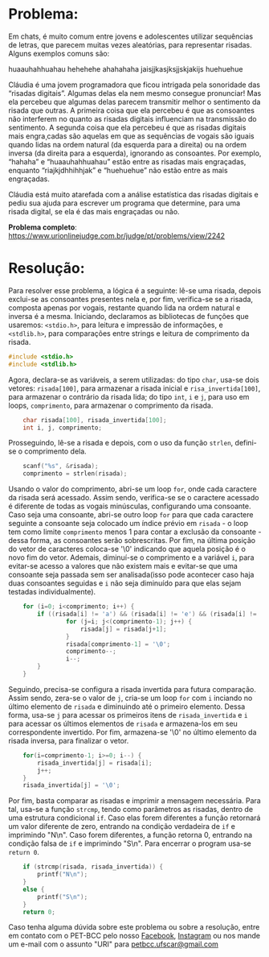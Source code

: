 # Problema: 
Em chats, é muito comum entre jovens e adolescentes utilizar sequências de letras, que parecem muitas vezes aleatórias, para representar risadas. Alguns exemplos comuns são:

huaauhahhuahau
hehehehe
ahahahaha
jaisjjkasjksjjskjakijs
huehuehue

Cláudia é uma jovem programadora que ficou intrigada pela sonoridade das “risadas digitais”. Algumas delas ela nem mesmo consegue pronunciar! Mas ela percebeu que algumas delas parecem transmitir melhor o sentimento da risada que outras. A primeira coisa que ela percebeu é que as consoantes não interferem no quanto as risadas digitais influenciam na transmissão do sentimento. A segunda coisa que ela percebeu é que as risadas digitais mais engra¸cadas são aquelas em que as sequências de vogais são iguais quando lidas na ordem natural (da esquerda para a direita) ou na ordem inversa (da direita para a esquerda), ignorando as consoantes. Por exemplo, “hahaha” e “huaauhahhuahau” estão entre as risadas mais engraçadas, enquanto “riajkjdhhihhjak” e “huehuehue” não estão entre as mais engraçadas.

Cláudia está muito atarefada com a análise estatística das risadas digitais e pediu sua ajuda para escrever um programa que determine, para uma risada digital, se ela é das mais engraçadas ou não.

**Problema completo**: https://www.urionlinejudge.com.br/judge/pt/problems/view/2242

# Resolução:

Para resolver esse problema, a lógica é a seguinte: lê-se uma risada, depois exclui-se as consoantes presentes nela e, por fim, verifica-se se a risada, composta apenas por vogais, restante quando lida na ordem natural e inversa é a mesma.
Iniciando, declaramos as bibliotecas de funções que usaremos: `<stdio.h>`, para leitura e impressão de informações, e `<stdlib.h>`, para comparações entre strings e leitura de comprimento da risada.
``` c 
#include <stdio.h>
#include <stdlib.h>
```

Agora, declara-se as variáveis, a serem utilizadas: do tipo `char`, usa-se dois vetores: `risada[100]`, para armazenar a risada inicial e `risa_invertida[100]`, para armazenar o contrário da risada lida; do tipo `int`, `i` e `j`, para uso em loops, `comprimento`, para armazenar o comprimento da risada.
``` c
    char risada[100], risada_invertida[100];
    int i, j, comprimento;
```

Prosseguindo, lê-se a risada e depois, com o uso da função `strlen`, defini-se o comprimento dela.
``` c
    scanf("%s", &risada);
    comprimento = strlen(risada);
```

Usando o valor do comprimento, abri-se um loop `for`, onde cada caractere da risada será acessado. Assim sendo, verifica-se se o caractere acessado é diferente de todas as vogais minúsculas, configurando uma consoante. Caso seja uma consoante, abri-se outro loop `for` para que cada caractere seguinte a consoante seja colocado um índice prévio em `risada` - o loop tem como limite `comprimento` menos 1 para contar a exclusão da consoante - dessa forma, as consoantes serão sobrescritas. Por fim, na última posição do vetor de caracteres coloca-se '\0' indicando que aquela posição é o novo fim do vetor. Ademais, diminuí-se o comprimento e a variável `i`, para evitar-se acesso a valores que não existem mais e evitar-se que uma consoante seja passada sem ser analisada(isso pode acontecer caso haja duas consoantes seguidas e `i` não seja diminuído para que elas sejam testadas individualmente).
``` c
    for (i=0; i<comprimento; i++) {
        if ((risada[i] != 'a') && (risada[i] != 'e') && (risada[i] != 'i') && (risada[i] != 'o') && (risada[i] != 'u')) {
                for (j=i; j<(comprimento-1); j++) {
                    risada[j] = risada[j+1];
                }
                risada[comprimento-1] = '\0';
                comprimento--; 
                i--;
        }
    }
```

Seguindo, precisa-se configura a risada invertida para futura comparação. Assim sendo, zera-se o valor de `j`, cria-se um loop `for` com `i` inciando no último elemento de `risada` e diminuindo até o primeiro elemento. Dessa forma, usa-se `j` para acessar os primeiros itens de `risada_invertida` e `i` para acessar os últimos elementos de `risada` e armazena-los em seu correspondente invertido. Por fim, armazena-se '\0' no último elemento da risada inversa, para finalizar o vetor. 
``` c
    for(i=comprimento-1; i>=0; i--) {
        risada_invertida[j] = risada[i];
        j++;
    }
    risada_invertida[j] = '\0';
```

Por fim, basta comparar as risadas e imprimir a mensagem necessária. Para tal, usa-se a função `strcmp`, tendo como parâmetros as risadas, dentro de uma estrutura condicional `if`. Caso elas forem diferentes a função retornará um valor diferente de zero, entrando na condição verdadeira de `if` e imprimindo "N\n". Caso forem diferentes, a função retorna 0, entrando na condição falsa de `if` e imprimindo "S\n". Para encerrar o program usa-se `return 0`.
``` c 
    if (strcmp(risada, risada_invertida)) {
        printf("N\n");
    }
    else {
        printf("S\n");
    }
    return 0;
```

Caso tenha alguma dúvida sobre este problema ou sobre a resolução, entre em contato com o PET-BCC pelo nosso
[Facebook](https://www.facebook.com/petbcc/),
[Instagram](https://www.instagram.com/petbcc.ufscar/)
ou nos mande um e-mail com o assunto "URI" para  petbcc.ufscar@gmail.com
